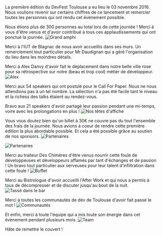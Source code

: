 La première édition du DevFest Toulouse a eu lieu le 03 novembre 2016. Nous voulions revenir sur certains chiffres de ce lancement et remercier toutes les personnes qui ont rendu cet évènement possible.

Nous étions plus de 300 personnes au total lors de cette journée ! Merci à vous d'être venus et d'avoir contribué à tous ces applaudissements qui ont ponctué la journée.
![Grand amphi](https://lh3.googleusercontent.com/iDjPFHtkNZhWCn_iD0uoZcvKaJtIy15y1hiRQTNO-fRT7caKJENrlo5gL8ejhJB__kaDCrFJiBogYaZZpUm7sLAVGX65A7dyYlydp9xAXOw93Wtrxe-gG3AzHNRmsRF_3TRGAtjdjOGpFHoyic66GaLi-kDzejd3nxg05s23BtOqY9AIL1V6xaDuwZQzl14cIc9SeD1vdwSD9-w0i73zdCZo7S0lhJBAoSbkt6WjL18AZdzc8ovzALf0R-1FkSB6Ed0dTMlwPRIA5aVU1YpkT7R5o_YClWvfU9U166yADoyAni7MtibG7PgqC3MHD4uhWJ-JxhAxkpPE_Z-WojBDOh2sPPqvps3rjmWMc9RJ7EJilvFkiyjqdMvRcuyOEh4jPq0gbzn-uebZ8Tr5l8BZvoq9dAf-B9uRWWdRTI9lRfLNz-Sj85ApHFMc5BaY4GJWwpZr1dNdHBRLACHd3iGuOa07oPjoKkGmDNk8yFxrbRYmJuzruIh_Zmf47oqWwUd8CRVjaiu0Ydg06UPXR0OtICLNoiQu96wJcgtUyG-Q2LNvW-drR8FLT09EW6aRSsNo6IyS-4qE5Zf7DgnzOO2qXX0ojCwZTKH00fDvn98h3IipCnwrKA=w956-h361-no)


Merci à l'IUT de Blagnac de nous avoir accueillis dans ses murs. Un remerciement tout particulier pour Mr Daudignan qui a géré l'organisation du lieu dans les moindres détails.


Merci à Alex Danvy d'avoir fait le déplacement dans notre belle ville rose pour sa rétrospective sur notre (beau et trop cool) métier de développeur.
![Alex](https://lh3.googleusercontent.com/Mzkqy2gsAYnnn9pPAKifBgEKSTC4hlkeej7rVmI3U-WlnED6e-rX2VRmA48AQ9vZ0CZJRleb2V6Cdr3yEYk0y4fGfW47GgdHOIXwVmI-voT5K6xmaHZLQKVPKImQONx7HdtlPKCnqICy_FvLQrRDTpQPyDZ07X3cBDLfNPNZiwS7KUfy7s8bUXN9gUj7NWqiUXIUZEMrYhcVA14D4Bj20MXe1YWuwPWLgPbt336oyICdMhnzQ3dusgY4LcOi2oqD65YQPFxFvLH0Qs7cnJGWJHOsx2Ay_63vHU0SYZVkRKIKtomTkJG_YzKiKQc4PCUlz2Y1pS9vh7ZIMyWnZKCl5UBUlNu60mUqFfvZYVeBUTK4JAimge21gYFgz2x8V77qGPUL6bcYwLuzuo459DoqqDia-4X-QgPBdG8rheOUSzNBQXlM8n3XDgRb8NQFRnP5NKI7-qxUE6YfuGg_j-0K8OvY0I0mZmpa_ubSbqi21epWFe5BCtSGhchaMbzimvknn5XWBIgW5jMd2tPjGfbuJPjvu7yZkxwkcjz7HPxKY2jWxiRdz88x5_mpbB7WqFW46tXlGwP_oRguTysphOziY9w-2HEphJm3WgPyq7J3l3WJugQuUg=w1695-h953-no)


Merci aux 54 speakers qui ont postulé pour le Call For Paper. Nous ne nous attendions pas à un tel nombre. La sélection n'a pas été facile tant le niveau et la richess des talks étaient au rendez-vous.


Bravo aux 21 speakers d'avoir partagé leur passion pendant une mi-temps, voire avec les prolongations en plus !
![Nos têtes d'affiche](https://lh3.googleusercontent.com/dBiECNdJZuo_EfMNifdJCwYsyetAVR_Ne_eEmMMc1-WiOR37g_P6FzAUylnTHfRrcwQjjPSbvPyhHbonQSTLkdFWRimbYSmScWYcsa2uu_njTd4AIr7AgykPA7uJFqrfUFS_SKo14Rn4sG-gQ5uKN09_jFpooRnazGIbqZ1djb953fx2cZbyT7op_SQNtkNZSZKc9FIu491uT6OzjBIrHez1OVoOh91cSemdvGMEU4BYN9WklZPf4SwIzeIitA-P29bjIJaiD_3RS3wYN864O1J9x9MbZzS5exLEJRvfkykytyQmvxL6RVKfLiR2taZ945YCLZZSN6FJMoPV9nhXF8gECkK0eWHmi32q4ep7BEp_2TOjeniuxS4ORURqC68DxF-_iG-fzUgMnwuU5dBbcN1ETCNlxFQQODwTl5GEnBmkuetqj0BReP4wQPzAbEdHFTUySqUfdgIW6kndrMfN3F8aokUJAnLn8FUdzA8Zku4dwDjeMUjBavK_-_UIKZSA1uIPz62HZuz-bzlXUv7Pn3txWre15Yu1v85UDExcct1_DEyF7wpK3DVY7931sI0XW_CioEeeqbn-W4eBbkAtUctrRUXkZK9iJlmHaino9ETgcmQI=w1303-h400-no)


Vous vous doutez bien qu'un billet à 30€ ne couvre pas du tout l'ensemble des frais de la journée. Nous avions à coeur de rendre cette première édition la plus abordable possible. Et cela a été possible grâce au soutien de nos sponsors. 
![Partenaires](https://lh3.googleusercontent.com/G1iKSWBB52VN2-P43z3tMk4R-tOqoryS8INICJDZT_7ZV2CjMjhhXrW7x6Rl0b76Qt72HBxmT2lyoE0WMHWdmmW87CpGXs5SXciuXT0EntVSqb7uy10kSZaZqSw-l7oa5tUq54wyLCGn0aX4-4YqvVlh-LEFnhJytzHbRDbUNFUqhGZTB62ZANgbUiIdbgSWvqh4KVFLsI-s-ulnwd13eATejYZjJPNOcJ-yIsvFSOtO3pwEFj0amNQiTvMGE_NVhQPQ_7rN89dv5yhMNAXSV8cl1fS5rOfHONu9yarybUqQK9RHHP8qLyJwg6Cp9c1j-CGL2FVqnzARaN9O5cMfVgp-Gr0ejVwIED-Qc9cz5xb9zkq5YFKzOYuIv1OAsOm9Ks5RcwDGhZns5y-uOaqACF4PDbekQId6laElvAnUHJrVe6UkpHOHZEW8icatwGPePpBYD0TrzmbB4UMCfyfG-qMMMJWDxJJI3TqGlOhnJ5EHIjg1VZSK3OSx6E4arlR8vBovAAOI4Ef6xO_Ixwx7QtP3IvFTm_ReYAV-OR6TV_lRe_kCBlrp2qfR4dacg4gehIxRsgFK6hstXyD7evD8GO1EQF48vR8q6j7TzM6B4PetgPbu=w1250-h705-no)


![Partenaires](https://lh3.googleusercontent.com/Z9CY0wv5lLaVlP01jKXGXCHjsq9rxaCUjz97E8rzPMgM5itr0N1puxbuOijdCKmLj5TBWWAt7X52Js0-i_1J9AW8_FpBqaYGKywZUlgi9RUZKk6tgLnTYHLdJX1ORGhtsWaPmXAXvMMWWjDprR8w66EICPOxnFCL-iJaMBkNUi2b-nYb18-JdhyTbUCel5Jxvup1Yt9K8XR4GDGm6XBtxULpy7ccCroyhCeEQlc_jMPMjozhRI8MNfosh1oxvQ8rFpXfnKh4rF2yRzY_9GpY-Lj0X8JK7RNSF1QbVBr1GfBGpsPdfWV0tuqRW1Ji3X3-Dmuio6i5ib0B0Pkqj6toO5xQLyI_d-JI4qJssuS_NvlbMAGRL0PIVeOkC08MTVpcQtxs1T6uiw9C0TcdDmKfKuriGREjQ2DP4eezhlpKWlVzhVNf5ZtqDyEUU5QgnIxuBI-coLK3dGs0GZDbLH_4omYvXG7ret9tqsdrYwr_DFx4-dTwfVeI1wZKiIs_IqmYuJkmRoWx-2spWXKu00TRvSF_DOSkXZbjZx9NLuYsDOHP60puuFNL6WKRBjZw5s1S8mEPtD5eWMpagZwagjsHVIqQEr_yEqzjakLuQ7b7E8s1sydu=w1255-h704-no)


Merci au traiteur Des Chimères d'être venus nourrir cette foule de développeuses et développeurs affamés par tant d'échanges et de passion ! Un bravo tout particulier aux serveuses pour leur talent d'infiltration dans cette foule ! 
![Buffet](https://lh3.googleusercontent.com/d9fNJ3nwuuyY-tCqiC3ckQRJYldq5ybfihliAeDj-6_2BgWesvQUQAecQfcp-xGjzjy2lp0kmyORJD-S86FdIgZLWe3hKdt01ohYpHLRogNuUKXuWn6RItpVveOMZH5BIn9dpZBTZVprq3QK_cmY5j7uzjvohIOvVtLDfxVYTcbvXLdN8n-DMokMeqc0XypOT8Hq33KcxqnhcPuloUfX5UtwRFCNerKIjSy6Dtg6SXOnMBUk_78gPADjxxOqKFYfHa8OnwAH3oqaxf9acN-piMiXjLTgP9baKlUlTxInHNZpn2aoOKrq-4vxrArhp_6uJwNKb40sKfgZ7RJP1yBgbTlIkoTKa-4aGIQlFn9KmIwZSNsZ9D2wcFUSm4oykywr6eDmVmGuDhItuwkIZfPK17rm8qUfjlZGN1gwEP_7hetN1Qhb85XuqGgAXK4KY8we17sWkwvinFC7pEaQsNasqdqupRtbR5mAq6nk9cDeSnv8JBEEhOOIMDBlwN6S74Ocy9Ed685X89lQkMiRYP5GC_1i82DssGiRnN4Wfjs4mimcXu1nvw0ysCMb0_hgJpxbMblRnlGHm9HHF3s65fzjySrjz6ZS1BskL3H3gb_IXEecoJFBDw=w477-h318-no)


Merci au Bistrologue d'avoir accueilli l'After Work et qui nous a permis à tous de décompresser et de discuter jusqu'au bout de la nuit.
![Tassé dans le bar](https://lh3.googleusercontent.com/8PVdT2cN3_QROYCDYLy1YVNSnptqIqLoi-sKEV_2Vi88Km_6t59D6AQIeAziPzujiOi7A1_EddJhmfcquv88Px1tSde_n7HptWWnQ5jLVlgArkN7D011a0sTNljZt9GZGNncoSULql3Kv1wwhNj5469QIbGYQh74cg_cX5vYpQc5XdirHbuAm9XyI7Ij9mmnWPSYMeqn-iBWTT_pzykC1gDgSbBdBEntOgjE9xycY929pR_fp_jLVGwYtcQN5BP94K5Zpw8-d-o98p3TKRO8iYWfIItBRrRpkb3cLNsehbrFrObIXB_V4qk2nGOXMrflmkVuhe3GxYVki5McBWbR10q4k6LpuzsePCsXqKNawo7I3bTPdSl9wWa8mWF1Hde5lg3PJd_41-mPymDQ67LTcifmLB82WIhXdXowz0WE_DAq9MsBlbIOV4aJtuI5MYvsBacsh8XqbybKMhHE6umZ_IUIDrDR2niYHGSKUhQV_s9FHQdohi7_Ksmt9LuqEPwV8HHfTNqEnoLzSOXkIurZ2Vzxpt3RRWMQPc1JUvSe-22i66vIrWEYrY6l4uHwBv7SyCpYOL-y6O4lrEAuiD51CY4jHtHAXR2aASG5DBPmE5TVYlatHA=w1275-h953-no)


Merci à toutes les communautés de dév de Toulouse d'avoir fait passé le mot !
![Communautés](https://lh3.googleusercontent.com/z7OvE-2qLHvhCQwa_IWPjKW_YIfMDwnMjNzIJ6mTahi5JENALR4LaOB7ER255qHGaO9Z0lBi_N7BQYDsN-5W8x_OBglHEFRKgU3Umac2eL5BJMPh7xB54QkKJrQyHm4XHq5VVUCCZCEFJHOAOiO_0-Bi6p8UMCH2YC_5OJRYfbazlFOU2VIBGnrqLssx-lsqzgqI5AXc_GgJBtss3JCDf_3PCU4cQVHGuCbRPexXuhA6rCz4JQWDd7LvUsm3NRFubEPmZ1E70Jh4zcEpNsKIsbw0dlrjoQWNBLGvWU2IV2yAey3erJ9OiA-Vfwmn0JwaKGbEwkKXhs8vo8SbjcjUQOIbipS__caffpXCdp3vC_Ps-Zs5aVutODUl7mOW8KM3rRRadTlTxL9WlCW2KuBl_5gWiorWiq_an-RQ_BwGfSdtLvssR9nIeJpfQEQkCZU3N9PrV5rU6S-ZGcG5gLsktAmtS55890sPNn--i4VDoaNlRoW5hE7wRNBTUId7w4uhI66lgZLfvqqdHTxhtPpNh3649nuaTn8jmb01ctzE1ZZtV9AiG_mjb0LosAvfmhi6F38IzjXSOazEvtHlkNy_gu7Uoj6Mda_hpbkzUUcbpgrKJ5Bf=w1253-h706-no)


Et enfin, merci à toute l'équipe qui a mis toute son énergie dans cet évènement pendant plusieurs mois.
![Team](https://lh3.googleusercontent.com/GgcMTuHjDCqu--fN9ZBUbb3t0av4CVt8VGnIKz9UgHz08IdaKPJf89tT9IWQB6iWpUrquE7_Qh-1jX4jXObz7rseKI6-eLYPGX3Gx7bKZbVgknIP6ngHb345C4hAjlBpWlI3VVelahfQTgm7vBHkjw2lRQAwfUJc_rkxdufzCMxKXY10eCXVWop6DObtIhKtFWdRidudZosTh_TEnbPVKE8ff_TLlktHoeazSSewjT7fvABHudYQSfFX-Vw-uLgcMcXA2njJ55TMf6Du01-PH-gwrWuSZ-5DuIZIc2JRu-wRS3PdbhQRRFfH3IKxKj5gb2aZ8lJLMlOd7I-XXHyEOxKlkk82qkynM8g012h0yfquYtJ_T9pLruL5Y-4DKay134qYKHy6vOdTldXaKmtczuHvDMxRu9pex9ahRoVWnHYcafkLJJqdHcxJUvBBw4ngjzfoiwBrSI64_K-MVCyDsMh5tnf4VSYrlyON08OWZXKn3jkAnx87hqUBixwoMqvbrlll7r89Oji8lngGsbtRKpBCwBKjfceKnkop-srsjCM6Kh4rHDx2RupnCeMMh1pAvRw53L86J5Cq3cTACVcRrzmtkCNNyejF3ncJookBustTd6fvNg=w636-h953-no)


Hâte de remettre le couvert !